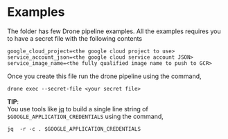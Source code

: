 # Examples

The folder has few Drone pipeline examples. All the examples requires you to have a secret file with the following contents

```shell
google_cloud_project=<the google cloud project to use>
service_account_json=<the google cloud service account JSON>
service_image_name=<the fully qualified image name to push to GCR>
```

Once you create this file run the drone pipeline using the command,

```shell
drone exec --secret-file <your secret file>
```

__TIP__:  
  You use tools like [jq](https://stedolan.github.io/jq/) to build a single line string of `$GOOGLE_APPLICATION_CREDENTIALS` using the command,

  ```shell
  jq  -r -c . $GOOGLE_APPLICATION_CREDENTIALS
  ````
